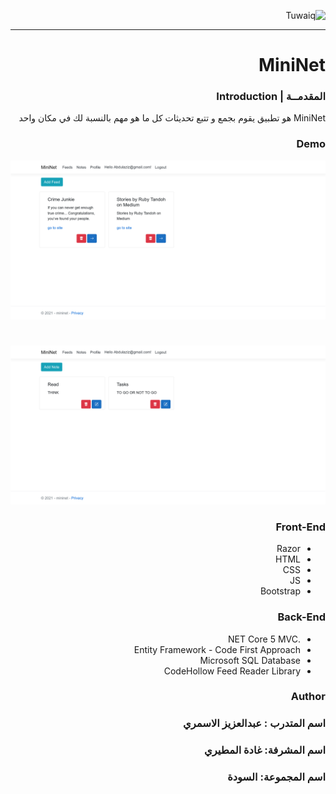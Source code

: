 <div dir="rtl" align="right" >
  
![Tuwaiq](https://i.ibb.co/SV2BSn5/tuwaiq.png)
  


----

# MiniNet

### المقدمــة | Introduction 

MiniNet هو تطبيق يقوم بجمع و تتبع تحديثات كل ما هو مهم بالنسبة لك في مكان واحد
### Demo  
 
 ![FeedsPage](FeedsPage.png)

 #


 ![NotesPage](NotesPage.png)


### Front-End  
 - Razor
 - HTML
 - CSS
 - JS
 - Bootstrap 
### Back-End 
 - .NET Core 5 MVC
 - Entity Framework - Code First Approach
 - Microsoft SQL Database
 - CodeHollow Feed Reader Library


### Author

### **اسم المتدرب : عبدالعزيز الاسمري**

### **اسم المشرفة: غادة المطيري**

### **اسم المجموعة: السودة**

</div>
